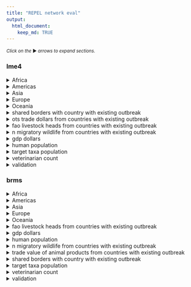```yaml
---
title: "REPEL network eval"
output: 
  html_document:
    keep_md: TRUE
---
```


<small>_Click on the_ ▶ _︎arrows to expand sections._</small>




### lme4








<details>
<summary>Africa</summary>
![](network_model_eval_files/figure-html/lme-coef-1-1.png)<!-- -->
</details>
<details>
<summary>Americas</summary>
![](network_model_eval_files/figure-html/lme-coef-2-1.png)<!-- -->
</details>
<details>
<summary>Asia</summary>
![](network_model_eval_files/figure-html/lme-coef-3-1.png)<!-- -->
</details>
<details>
<summary>Europe</summary>
![](network_model_eval_files/figure-html/lme-coef-4-1.png)<!-- -->
</details>
<details>
<summary>Oceania</summary>
![](network_model_eval_files/figure-html/lme-coef-5-1.png)<!-- -->
</details>
<details>
<summary>shared borders with country with existing outbreak</summary>
![](network_model_eval_files/figure-html/lme-coef-6-1.png)<!-- -->
</details>
<details>
<summary>ots trade dollars from countries with existing outbreak</summary>
![](network_model_eval_files/figure-html/lme-coef-7-1.png)<!-- -->
</details>
<details>
<summary>fao livestock heads from countries with existing outbreak</summary>
![](network_model_eval_files/figure-html/lme-coef-8-1.png)<!-- -->
</details>
<details>
<summary>n migratory wildlife from countries with existing outbreak</summary>
![](network_model_eval_files/figure-html/lme-coef-9-1.png)<!-- -->
</details>
<details>
<summary>gdp dollars</summary>
![](network_model_eval_files/figure-html/lme-coef-10-1.png)<!-- -->
</details>
<details>
<summary>human population</summary>
![](network_model_eval_files/figure-html/lme-coef-11-1.png)<!-- -->
</details>
<details>
<summary>target taxa population</summary>
![](network_model_eval_files/figure-html/lme-coef-12-1.png)<!-- -->
</details>
<details>
<summary>veterinarian count</summary>
![](network_model_eval_files/figure-html/lme-coef-13-1.png)<!-- -->
</details>



<details>
<summary>validation</summary>

```
## [1] TRUE
```

![](network_model_eval_files/figure-html/lme-validation-1.png)<!-- -->
</details>


### brms







<details>
<summary>Africa</summary>
![](network_model_eval_files/figure-html/brm-coef-1-1.png)<!-- -->
</details>
<details>
<summary>Americas</summary>
![](network_model_eval_files/figure-html/brm-coef-2-1.png)<!-- -->
</details>
<details>
<summary>Asia</summary>
![](network_model_eval_files/figure-html/brm-coef-3-1.png)<!-- -->
</details>
<details>
<summary>Europe</summary>
![](network_model_eval_files/figure-html/brm-coef-4-1.png)<!-- -->
</details>
<details>
<summary>Oceania</summary>
![](network_model_eval_files/figure-html/brm-coef-5-1.png)<!-- -->
</details>
<details>
<summary>fao livestock heads from countries with existing outbreak</summary>
![](network_model_eval_files/figure-html/brm-coef-6-1.png)<!-- -->
</details>
<details>
<summary>gdp dollars</summary>
![](network_model_eval_files/figure-html/brm-coef-7-1.png)<!-- -->
</details>
<details>
<summary>human population</summary>
![](network_model_eval_files/figure-html/brm-coef-8-1.png)<!-- -->
</details>
<details>
<summary>n migratory wildlife from countries with existing outbreak</summary>
![](network_model_eval_files/figure-html/brm-coef-9-1.png)<!-- -->
</details>
<details>
<summary>trade value of animal products from countries with existing outbreak</summary>
![](network_model_eval_files/figure-html/brm-coef-10-1.png)<!-- -->
</details>
<details>
<summary>shared borders with country with existing outbreak</summary>
![](network_model_eval_files/figure-html/brm-coef-11-1.png)<!-- -->
</details>
<details>
<summary>target taxa population</summary>
![](network_model_eval_files/figure-html/brm-coef-12-1.png)<!-- -->
</details>
<details>
<summary>veterinarian count</summary>
![](network_model_eval_files/figure-html/brm-coef-13-1.png)<!-- -->
</details>


<details>
<summary>validation</summary>
![](network_model_eval_files/figure-html/brm-validation-1.png)<!-- -->
</details>
